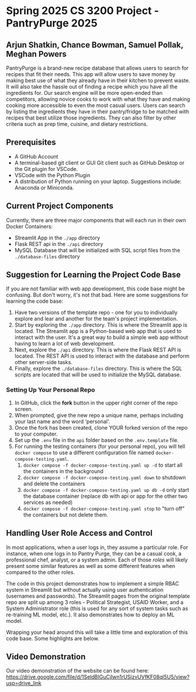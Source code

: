 # Spring 2025 CS 3200 Project - PantryPurge 2025
## Arjun Shatkin, Chance Bowman, Samuel Pollak, Meghan Powers

PantryPurge is a brand-new recipe database that allows users to search for recipes that fit their needs. This app will allow users to save money by making best use of what they already have in their kitchen to prevent waste. It will also take the hassle out of finding a recipe which you have all the ingredients for. Our search engine will be more open-ended than competitors, allowing novice cooks to work with what they have and making cooking more accessible to even the most casual users. Users can search by listing the ingredients they have in their pantry/fridge to be matched with recipes that best utilize those ingredients. They can also filter by other criteria such as prep time, cuisine, and dietary restrictions. 

## Prerequisites

- A GitHub Account
- A terminal-based git client or GUI Git client such as GitHub Desktop or the Git plugin for VSCode.
- VSCode with the Python Plugin
- A distribution of Python running on your laptop. Suggestions include: Anaconda or Miniconda.

## Current Project Components

Currently, there are three major components that will each run in their own Docker Containers:

- Streamlit App in the `./app` directory
- Flask REST api in the `./api` directory
- MySQL Database that will be initialized with SQL script files from the `./database-files` directory


## Suggestion for Learning the Project Code Base

If you are not familiar with web app development, this code base might be confusing. But don't worry, it's not that bad. Here are some suggestions for learning the code base:

1. Have two versions of the template repo - one for you to individually explore and lear and another for the team's project implementation.
1. Start by exploring the `./app` directory. This is where the Streamlit app is located. The Streamlit app is a Python-based web app that is used to interact with the user. It's a great way to build a simple web app without having to learn a lot of web development.
1. Next, explore the `./api` directory. This is where the Flask REST API is located. The REST API is used to interact with the database and perform other server-side tasks.
1. Finally, explore the `./database-files` directory. This is where the SQL scripts are located that will be used to initialize the MySQL database.

### Setting Up Your Personal Repo

1. In GitHub, click the **fork** button in the upper right corner of the repo screen.
1. When prompted, give the new repo a unique name, perhaps including your last name and the word 'personal'.
1. Once the fork has been created, clone YOUR forked version of the repo to your computer.
1. Set up the `.env` file in the `api` folder based on the `.env.template` file.
1. For running the testing containers (for your personal repo), you will tell `docker compose` to use a different configuration file named `docker-compose-testing.yaml`.
   1. `docker compose -f docker-compose-testing.yaml up -d` to start all the containers in the background
   1. `docker compose -f docker-compose-testing.yaml down` to shutdown and delete the containers
   1. `docker compose -f docker-compose-testing.yaml up db -d` only start the database container (replace db with api or app for the other two services as needed)
   1. `docker compose -f docker-compose-testing.yaml stop` to "turn off" the containers but not delete them.


## Handling User Role Access and Control

In most applications, when a user logs in, they assume a particular role. For instance, when one logs in to Pantry Purge, they can be a casual cook, a professional chef, analyst, or a system admin.
Each of those _roles_ will likely present some similar features as well as some different features when compared to the other roles. 

The code in this project demonstrates how to implement a simple RBAC system in Streamlit but without actually using user authentication (usernames and passwords). The Streamlit pages from the original template repo are split up among 3 roles - Political Strategist, USAID Worker, and a System Administrator role (this is used for any sort of system tasks such as re-training ML model, etc.). It also demonstrates how to deploy an ML model.

Wrapping your head around this will take a little time and exploration of this code base. Some highlights are below.

## Video Demonstration

Our video demonstration of the website can be found here: https://drive.google.com/file/d/1SeldBIGuCjIwn1rUSjzvUVfKF08ql5U5/view?usp=drive_link


